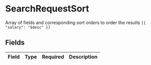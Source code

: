 # SearchRequestSort

Array of fields and corresponding sort orders to order the results `[{ "salary": "$desc" }]`


## Fields

| Field       | Type        | Required    | Description |
| ----------- | ----------- | ----------- | ----------- |